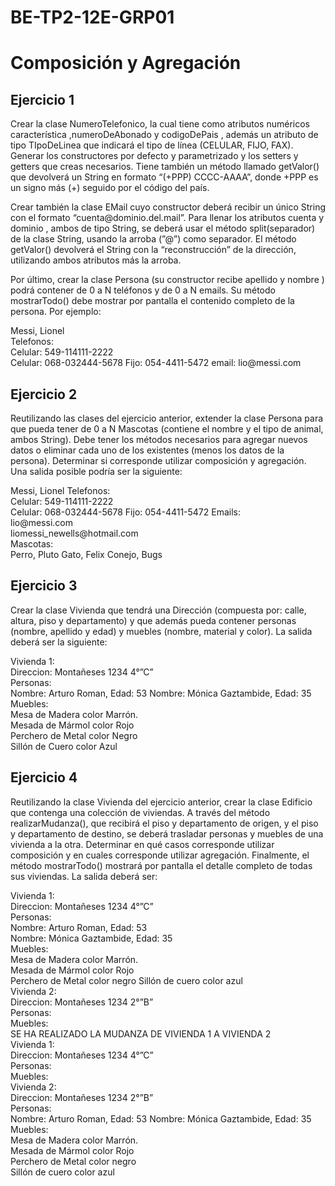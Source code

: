 # BE-TP2-12E-GRP01
<h1>Composición y Agregación </h1>

<h2>Ejercicio 1 </h2>
<p>Crear la clase NumeroTelefonico, la cual tiene como atributos numéricos característica ,numeroDeAbonado y codigoDePais , además un atributo de tipo TIpoDeLinea que indicará el
tipo de línea (CELULAR, FIJO, FAX). Generar los constructores por defecto y parametrizado y los setters y getters que creas necesarios. Tiene también un método llamado getValor() que
devolverá un String en formato “(+PPP) CCCC-AAAA”, donde +PPP es un signo más (+) seguido por el código del país. </p>
<p>Crear también la clase EMail cuyo constructor deberá recibir un único String con el formato “cuenta@dominio.del.mail”. Para llenar los atributos cuenta y dominio , ambos de tipo String,
se deberá usar el método split(separador) de la clase String, usando la arroba (”@”) como separador. El método getValor() devolverá el String con la “reconstrucción” de la dirección,
utilizando ambos atributos más la arroba. </p>
<p>Por último, crear la clase Persona (su constructor recibe apellido y nombre ) podrá contener de 0 a N teléfonos y de 0 a N emails. Su método mostrarTodo() debe mostrar por pantalla el
contenido completo de la persona. Por ejemplo: </p>
<p>Messi, Lionel<br>
Telefonos:<br>
Celular: 549-114111-2222<br>
Celular: 068-032444-5678 Fijo: 054-4411-5472 email: lio@messi.com <br>
</p>

<h2>Ejercicio 2</h2>

<p>Reutilizando las clases del ejercicio anterior, extender la clase Persona para que pueda tener de 0 a N Mascotas (contiene el nombre y el tipo de animal, ambos String). Debe tener los
métodos necesarios para agregar nuevos datos o eliminar cada uno de los existentes (menos los datos de la persona). Determinar si corresponde utilizar composición y agregación.
Una salida posible podría ser la siguiente: </<p>
<p> Messi, Lionel
Telefonos:<br>
Celular: 549-114111-2222<br>
Celular: 068-032444-5678 Fijo: 054-4411-5472 Emails:<br>
lio@messi.com<br>
liomessi_newells@hotmail.com<br>
Mascotas:<br>
Perro, Pluto Gato, Felix Conejo, Bugs  </p>

<h2>Ejercicio 3</h2>

<p>Crear la clase Vivienda que tendrá una Dirección (compuesta por: calle, altura, piso y departamento) y que además pueda contener personas (nombre, apellido y edad) y muebles
(nombre, material y color). La salida deberá ser la siguiente:</p>

<p>Vivienda 1:<br>
Direccion: Montañeses 1234 4°”C”<br>
Personas:<br>
Nombre: Arturo Roman, Edad: 53 Nombre: Mónica Gaztambide, Edad: 35<br>
Muebles:<br>
Mesa de Madera color Marrón.<br>
Mesada de Mármol color Rojo<br>
Perchero de Metal color Negro<br>
Sillón de Cuero color Azul </p>

<h2>Ejercicio 4</h2>

<p>Reutilizando la clase Vivienda del ejercicio anterior, crear la clase Edificio que contenga una colección de viviendas. A través del método realizarMudanza(), que recibirá el piso y
departamento de origen, y el piso y departamento de destino, se deberá trasladar personas y muebles de una vivienda a la otra. Determinar en qué casos corresponde utilizar composición
y en cuales corresponde utilizar agregación. Finalmente, el método mostrarTodo() mostrará  por pantalla el detalle completo de todas sus viviendas. La salida deberá ser: </p>

<p>Vivienda 1:<br>
Direccion: Montañeses 1234 4°”C”<br>
Personas:<br>
Nombre: Arturo Roman, Edad: 53<br>
Nombre: Mónica Gaztambide, Edad: 35<br>
Muebles:<br>
Mesa de Madera color Marrón.<br>
Mesada de Mármol color Rojo<br>
Perchero de Metal color negro Sillón de cuero color azul<br>
Vivienda 2:<br>
Direccion: Montañeses 1234 2°”B”<br>
Personas:<br>
Muebles:<br>
SE HA REALIZADO LA MUDANZA DE VIVIENDA 1 A VIVIENDA 2<br>
Vivienda 1:<br>
Direccion: Montañeses 1234 4°”C”<br>
Personas:<br>
Muebles:<br>
Vivienda 2:<br>
Direccion: Montañeses 1234 2°”B”<br>
Personas:<br>
Nombre: Arturo Roman, Edad: 53 Nombre: Mónica Gaztambide, Edad: 35<br>
Muebles:<br>
Mesa de Madera color Marrón.<br>
Mesada de Mármol color Rojo<br>
Perchero de Metal color negro<br>
Sillón de cuero color azul </p>
